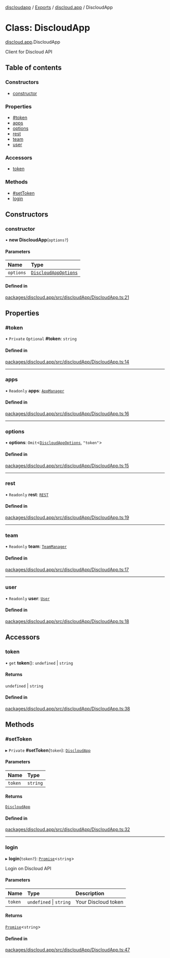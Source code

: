 [discloudapp](../README.md) / [Exports](../modules.md) / [discloud.app](../modules/discloud_app.md) / DiscloudApp

# Class: DiscloudApp

[discloud.app](../modules/discloud_app.md).DiscloudApp

Client for Discloud API

## Table of contents

### Constructors

- [constructor](discloud_app.DiscloudApp.md#constructor)

### Properties

- [#token](discloud_app.DiscloudApp.md##token)
- [apps](discloud_app.DiscloudApp.md#apps)
- [options](discloud_app.DiscloudApp.md#options)
- [rest](discloud_app.DiscloudApp.md#rest)
- [team](discloud_app.DiscloudApp.md#team)
- [user](discloud_app.DiscloudApp.md#user)

### Accessors

- [token](discloud_app.DiscloudApp.md#token)

### Methods

- [#setToken](discloud_app.DiscloudApp.md##settoken)
- [login](discloud_app.DiscloudApp.md#login)

## Constructors

### constructor

• **new DiscloudApp**(`options?`)

#### Parameters

| Name | Type |
| :------ | :------ |
| `options` | [`DiscloudAppOptions`](../interfaces/discloud_app.DiscloudAppOptions.md) |

#### Defined in

[packages/discloud.app/src/discloudApp/DiscloudApp.ts:21](https://github.com/discloud/discloud.app/blob/86003e6/packages/discloud.app/src/discloudApp/DiscloudApp.ts#L21)

## Properties

### #token

• `Private` `Optional` **#token**: `string`

#### Defined in

[packages/discloud.app/src/discloudApp/DiscloudApp.ts:14](https://github.com/discloud/discloud.app/blob/86003e6/packages/discloud.app/src/discloudApp/DiscloudApp.ts#L14)

___

### apps

• `Readonly` **apps**: [`AppManager`](discloud_app.AppManager.md)

#### Defined in

[packages/discloud.app/src/discloudApp/DiscloudApp.ts:16](https://github.com/discloud/discloud.app/blob/86003e6/packages/discloud.app/src/discloudApp/DiscloudApp.ts#L16)

___

### options

• **options**: `Omit`<[`DiscloudAppOptions`](../interfaces/discloud_app.DiscloudAppOptions.md), ``"token"``\>

#### Defined in

[packages/discloud.app/src/discloudApp/DiscloudApp.ts:15](https://github.com/discloud/discloud.app/blob/86003e6/packages/discloud.app/src/discloudApp/DiscloudApp.ts#L15)

___

### rest

• `Readonly` **rest**: [`REST`](discloud_app.REST.md)

#### Defined in

[packages/discloud.app/src/discloudApp/DiscloudApp.ts:19](https://github.com/discloud/discloud.app/blob/86003e6/packages/discloud.app/src/discloudApp/DiscloudApp.ts#L19)

___

### team

• `Readonly` **team**: [`TeamManager`](discloud_app.TeamManager.md)

#### Defined in

[packages/discloud.app/src/discloudApp/DiscloudApp.ts:17](https://github.com/discloud/discloud.app/blob/86003e6/packages/discloud.app/src/discloudApp/DiscloudApp.ts#L17)

___

### user

• `Readonly` **user**: [`User`](discloud_app.User.md)

#### Defined in

[packages/discloud.app/src/discloudApp/DiscloudApp.ts:18](https://github.com/discloud/discloud.app/blob/86003e6/packages/discloud.app/src/discloudApp/DiscloudApp.ts#L18)

## Accessors

### token

• `get` **token**(): `undefined` \| `string`

#### Returns

`undefined` \| `string`

#### Defined in

[packages/discloud.app/src/discloudApp/DiscloudApp.ts:38](https://github.com/discloud/discloud.app/blob/86003e6/packages/discloud.app/src/discloudApp/DiscloudApp.ts#L38)

## Methods

### #setToken

▸ `Private` **#setToken**(`token`): [`DiscloudApp`](discloud_app.DiscloudApp.md)

#### Parameters

| Name | Type |
| :------ | :------ |
| `token` | `string` |

#### Returns

[`DiscloudApp`](discloud_app.DiscloudApp.md)

#### Defined in

[packages/discloud.app/src/discloudApp/DiscloudApp.ts:32](https://github.com/discloud/discloud.app/blob/86003e6/packages/discloud.app/src/discloudApp/DiscloudApp.ts#L32)

___

### login

▸ **login**(`token?`): [`Promise`]( https://developer.mozilla.org/en-US/docs/Web/JavaScript/Reference/Global_Objects/Promise )<`string`\>

Login on Discloud API

#### Parameters

| Name | Type | Description |
| :------ | :------ | :------ |
| `token` | `undefined` \| `string` | Your Discloud token |

#### Returns

[`Promise`]( https://developer.mozilla.org/en-US/docs/Web/JavaScript/Reference/Global_Objects/Promise )<`string`\>

#### Defined in

[packages/discloud.app/src/discloudApp/DiscloudApp.ts:47](https://github.com/discloud/discloud.app/blob/86003e6/packages/discloud.app/src/discloudApp/DiscloudApp.ts#L47)

